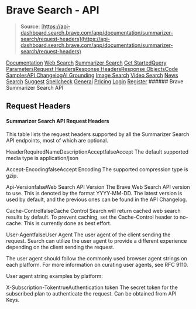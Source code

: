 # Brave Search - API

> **Source**: [https://api-dashboard.search.brave.com/app/documentation/summarizer-search/request-headers](https://api-dashboard.search.brave.com/app/documentation/summarizer-search/request-headers)


[](https://api-dashboard.search.brave.com/app/dashboard)  [](https://api-dashboard.search.brave.com/app/dashboard)  [Documentation](https://api-dashboard.search.brave.com/app/documentation) [Web Search](https://api-dashboard.search.brave.com/app/documentation/web-search) [Summarizer Search](https://api-dashboard.search.brave.com/app/documentation/summarizer-search) [Get Started](https://api-dashboard.search.brave.com/app/documentation/summarizer-search/get-started)[Query Parameters](https://api-dashboard.search.brave.com/app/documentation/summarizer-search/query)[Request Headers](https://api-dashboard.search.brave.com/app/documentation/summarizer-search/request-headers)[Response Headers](https://api-dashboard.search.brave.com/app/documentation/summarizer-search/response-headers)[Response Objects](https://api-dashboard.search.brave.com/app/documentation/summarizer-search/responses)[Code Samples](https://api-dashboard.search.brave.com/app/documentation/summarizer-search/code-samples)[API Changelog](https://api-dashboard.search.brave.com/app/documentation/summarizer-search/api-changelog)[AI Grounding](https://api-dashboard.search.brave.com/app/documentation/ai-grounding) [Image Search](https://api-dashboard.search.brave.com/app/documentation/image-search) [Video Search](https://api-dashboard.search.brave.com/app/documentation/video-search) [News Search](https://api-dashboard.search.brave.com/app/documentation/news-search) [Suggest](https://api-dashboard.search.brave.com/app/documentation/suggest) [Spellcheck](https://api-dashboard.search.brave.com/app/documentation/spellcheck) [General](https://api-dashboard.search.brave.com/app/documentation/general) [Pricing](https://api-dashboard.search.brave.com/app/plans)    [Login](https://api-dashboard.search.brave.com/login) [Register](https://api-dashboard.search.brave.com/register) ###### Brave Summarizer Search API

 ## Request Headers

 #### Summarizer Search API Request Headers

 This table lists the request headers supported by all the Summarizer Search API endpoints, most
    of which are optional.

 HeaderRequiredNameDescriptionAcceptfalseAccept The default supported media type is application/json

Accept-EncodingfalseAccept Encoding The supported compression type is gzip.

Api-VersionfalseWeb Search API Version The Brave Web Search API version to use. This is denoted by     the format YYYY-MM-DD. The latest version is used by default,    and the previous ones can be found in the    API Changelog.

Cache-ControlfalseCache Control Search will return cached web search results by default.     To prevent caching, set the Cache-Control header to no-cache.     This is currently done as best effort.

User-AgentfalseUser Agent The user agent of the client sending the request. Search can     utilize the user agent to provide a different experience depending     on the client sending the request.

The user agent should follow the commonly used browser     agent strings on each platform. For more information on     curating user agents, see RFC 9110.

User agent string examples by platform:

X-Subscription-TokentrueAuthentication token The secret token for the subscribed plan to authenticate the request.   Can be obtained from API Keys.

 
